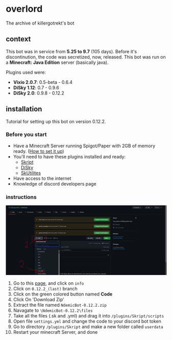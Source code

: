 # overlord
The archive of killergotrekt's bot

## context
This bot was in service from **5.25 to 9.7** (105 days). Before it's discontinution, the code was secretized, now, released. This bot was run on a **Minecraft: Java Edition** server (basically java). 

Plugins used were:
- **Vixio 2.0.7**: 0.5-beta - 0.6.4
- **DiSky 1.12**: 0.7 - 0.9.6
- **DiSky 2.0**: 0.9.8 - 0.12.2

## installation
Tutorial for setting up this bot on version 0.12.2.

### Before you start
- Have a Minecraft Server running Spigot/Paper with 2GB of memory ready. ([How to set it up](https://www.youtube.com/watch?v=KZLF0jA9S50))
- You'll need to have these plugins installed and ready:
    - [Skript](https://skunity.com/downloads)
    - [DiSky](https://skunity.com/downloads)
    - [SkUtilites](https://skunity.com/downloads)
- Have access to the internet
- Knowledge of discord developers page

### instructions
![d](https://github.com/killergotrekt/overlord/blob/info/tutorial/Capture.PNG)
1. Go to this [page](https://github.com/killergotrekt/overlord), and click on `info`
2. Click on `0.12.2_(last)` branch
3. Click on the green colored button named **Code**
4. Click On 'Download Zip'
5. Extract the file named `NdemicBot-0.12.2.zip`
6. Navagate to `\NdemicBot-0.12.2\files`
7. Take all the files (.sk and .yml) and drag it into `/plugins/Skript/scripts`
8. Open file `settings.yml` and change the code to your discord bot token
9. Go to directory `/plugins/Skript` and make a new folder called `userdata`
10. Restart your minecraft Server, and done
